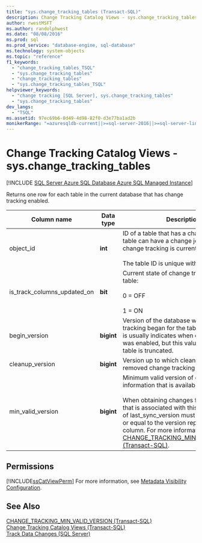 ```yaml
---
title: "sys.change_tracking_tables (Transact-SQL)"
description: Change Tracking Catalog Views - sys.change_tracking_tables
author: rwestMSFT
ms.author: randolphwest
ms.date: "08/08/2016"
ms.prod: sql
ms.prod_service: "database-engine, sql-database"
ms.technology: system-objects
ms.topic: "reference"
f1_keywords:
  - "change_tracking_tables_TSQL"
  - "sys.change_tracking_tables"
  - "change_tracking_tables"
  - "sys.change_tracking_tables_TSQL"
helpviewer_keywords:
  - "change tracking [SQL Server], sys.change_tracking_tables"
  - "sys.change_tracking_tables"
dev_langs:
  - "TSQL"
ms.assetid: 97ec69b6-0d49-4d98-82f0-d3e77ba1ad2b
monikerRange: "=azuresqldb-current||>=sql-server-2016||>=sql-server-linux-2017||=azuresqldb-mi-current"
---
```

# Change Tracking Catalog Views - sys.change_tracking_tables
[!INCLUDE [SQL Server Azure SQL Database Azure SQL Managed Instance](../../includes/applies-to-version/sql-asdb-asdbmi.md)]

  Returns one row for each table in the current database that has change tracking enabled.  
   
|Column name|Data type|Description|  
|-----------------|---------------|-----------------|  
|object_id|**int**|ID of a table that has a change journal. The table can have a change journal even if change tracking is currently off.<br /><br /> The table ID is unique within the database.|  
|is_track_columns_updated_on|**bit**|Current state of change tracking on the table:<br /><br /> 0 = OFF<br /><br /> 1 = ON|  
|begin_version|**bigint**|Version of the database when change tracking began for the table. This version is usually indicates when change tracking was enabled, but this value is reset if the table is truncated.|  
|cleanup_version|**bigint**|Version up to which cleanup might have removed change tracking information.|  
|min_valid_version|**bigint**|Minimum valid version of change tracking information that is available for the table.<br /><br /> When obtaining changes from the table that is associated with this row, the value of last_sync_version must be greater than or equal to the version reported by this column. For more information, see [CHANGE_TRACKING_MIN_VALID_VERSION &#40;Transact-SQL&#41;](../../relational-databases/system-functions/change-tracking-min-valid-version-transact-sql.md).|  
  
## Permissions  
 [!INCLUDE[ssCatViewPerm](../../includes/sscatviewperm-md.md)] For more information, see [Metadata Visibility Configuration](../../relational-databases/security/metadata-visibility-configuration.md).  
  
## See Also  
 [CHANGE_TRACKING_MIN_VALID_VERSION &#40;Transact-SQL&#41;](../../relational-databases/system-functions/change-tracking-min-valid-version-transact-sql.md)   
 [Change Tracking Catalog Views &#40;Transact-SQL&#41;](./catalog-views-transact-sql.md)   
 [Track Data Changes &#40;SQL Server&#41;](../../relational-databases/track-changes/track-data-changes-sql-server.md)  
  
